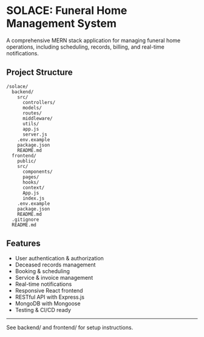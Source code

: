 # SOLACE: Funeral Home Management System

A comprehensive MERN stack application for managing funeral home operations, including scheduling, records, billing, and real-time notifications.

## Project Structure

```
/solace/
  backend/
    src/
      controllers/
      models/
      routes/
      middleware/
      utils/
      app.js
      server.js
    .env.example
    package.json
    README.md
  frontend/
    public/
    src/
      components/
      pages/
      hooks/
      context/
      App.js
      index.js
    .env.example
    package.json
    README.md
  .gitignore
  README.md
```

## Features
- User authentication & authorization
- Deceased records management
- Booking & scheduling
- Service & invoice management
- Real-time notifications
- Responsive React frontend
- RESTful API with Express.js
- MongoDB with Mongoose
- Testing & CI/CD ready

---

See backend/ and frontend/ for setup instructions.